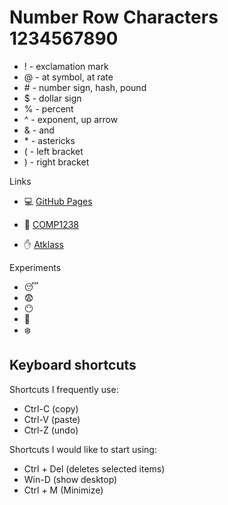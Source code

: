 Number Row Characters 1234567890
=
- ! - exclamation mark
- @ - at symbol, at rate
- \# - number sign, hash, pound
- $ - dollar sign
- % - percent
- ^ - exponent, up arrow
- & - and
- \* - astericks
- ( - left bracket
- ) - right bracket

Links
- :computer: [GitHub Pages](https://github.com/owolabbyazeez/notes/edit/main/README.md)

- :book: [COMP1238](https://learn.georgebrown.ca/d2l/le/content/291663/Home)

- ✋ [Atklass](https://app.atklass.com/members/l/dashboard)

Experiments

- :sleeping:
- :fearful:
- :no_mouth:
- :angel:
- :snowflake:


## Keyboard shortcuts
Shortcuts I frequently use: 
- Ctrl-C (copy)
- Ctrl-V (paste)
- Ctrl-Z (undo)

Shortcuts I would like to start using: 
- Ctrl + Del (deletes selected items)
- Win-D (show desktop)
- Ctrl + M (Minimize)
